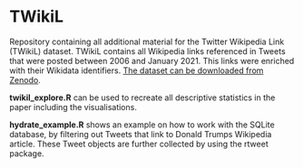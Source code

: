 # TWikiL
Repository containing all additional material for the Twitter Wikipedia Link (TWikiL) dataset. TWikiL contains all Wikipedia links referenced in Tweets that were posted between 2006 and January 2021. This links were enriched with their Wikidata identifiers. 
[The dataset can be downloaded from Zenodo](https://doi.org/10.5281/zenodo.5845374).

**twikil_explore.R** can be used to recreate all descriptive statistics in the paper including the visualisations.

**hydrate_example.R** shows an example on how to work with the SQLite database, by filtering out Tweets that link to Donald Trumps Wikipedia article. These Tweet objects are further collected by using the rtweet package. 
